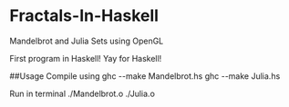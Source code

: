 # Fractals-In-Haskell
Mandelbrot and Julia Sets using OpenGL

First program in Haskell! Yay for Haskell!

##Usage
Compile using
    ghc --make Mandelbrot.hs
    ghc --make Julia.hs

Run in terminal
    ./Mandelbrot.o
    ./Julia.o
    
